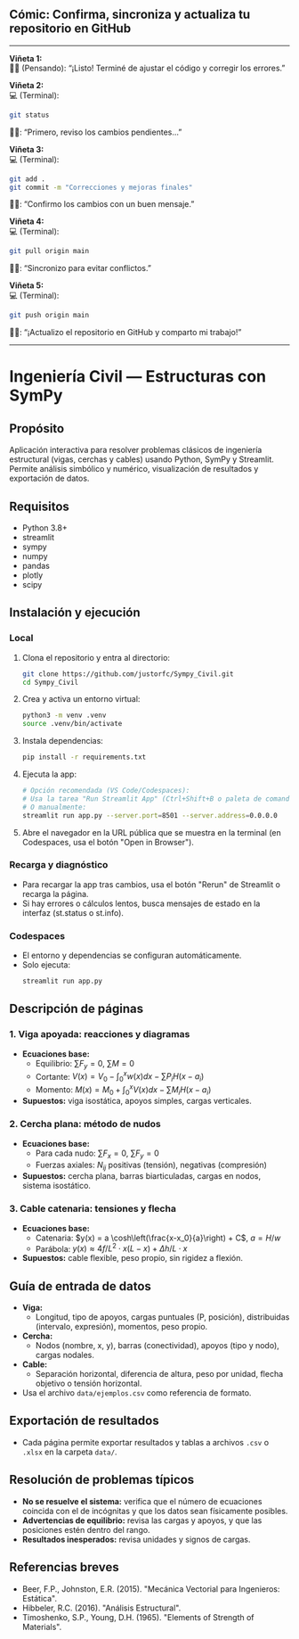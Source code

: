 ## Cómic: Confirma, sincroniza y actualiza tu repositorio en GitHub

---

**Viñeta 1:**  
👩‍💻 (Pensando): “¡Listo! Terminé de ajustar el código y corregir los errores.”

**Viñeta 2:**  
💻 (Terminal):  
```bash
git status
```
👩‍💻: “Primero, reviso los cambios pendientes…”

**Viñeta 3:**  
💻 (Terminal):  
```bash
git add .
git commit -m "Correcciones y mejoras finales"
```
👩‍💻: “Confirmo los cambios con un buen mensaje.”

**Viñeta 4:**  
💻 (Terminal):  
```bash
git pull origin main
```
👩‍💻: “Sincronizo para evitar conflictos.”

**Viñeta 5:**  
💻 (Terminal):  
```bash
git push origin main
```
👩‍💻: “¡Actualizo el repositorio en GitHub y comparto mi trabajo!”

---
# Ingeniería Civil — Estructuras con SymPy

## Propósito
Aplicación interactiva para resolver problemas clásicos de ingeniería estructural (vigas, cerchas y cables) usando Python, SymPy y Streamlit. Permite análisis simbólico y numérico, visualización de resultados y exportación de datos.

## Requisitos
- Python 3.8+
- streamlit
- sympy
- numpy
- pandas
- plotly
- scipy

## Instalación y ejecución

### Local
1. Clona el repositorio y entra al directorio:
	 ```bash
	 git clone https://github.com/justorfc/Sympy_Civil.git
	 cd Sympy_Civil
	 ```
2. Crea y activa un entorno virtual:
	 ```bash
	 python3 -m venv .venv
	 source .venv/bin/activate
	 ```
3. Instala dependencias:
	 ```bash
	 pip install -r requirements.txt
	 ```

4. Ejecuta la app:
	 ```bash
	 # Opción recomendada (VS Code/Codespaces):
	 # Usa la tarea "Run Streamlit App" (Ctrl+Shift+B o paleta de comandos)
	 # O manualmente:
	 streamlit run app.py --server.port=8501 --server.address=0.0.0.0
	 ```
5. Abre el navegador en la URL pública que se muestra en la terminal (en Codespaces, usa el botón "Open in Browser").

### Recarga y diagnóstico
- Para recargar la app tras cambios, usa el botón "Rerun" de Streamlit o recarga la página.
- Si hay errores o cálculos lentos, busca mensajes de estado en la interfaz (st.status o st.info).

### Codespaces
- El entorno y dependencias se configuran automáticamente.
- Solo ejecuta:
	```bash
	streamlit run app.py
	```

## Descripción de páginas

### 1. Viga apoyada: reacciones y diagramas
- **Ecuaciones base:**
	- Equilibrio: $\sum F_y = 0$, $\sum M = 0$
	- Cortante: $V(x) = V_0 - \int_0^x w(x) dx - \sum P_i H(x-a_i)$
	- Momento: $M(x) = M_0 + \int_0^x V(x) dx - \sum M_i H(x-a_i)$
- **Supuestos:** viga isostática, apoyos simples, cargas verticales.

### 2. Cercha plana: método de nudos
- **Ecuaciones base:**
	- Para cada nudo: $\sum F_x = 0$, $\sum F_y = 0$
	- Fuerzas axiales: $N_{ij}$ positivas (tensión), negativas (compresión)
- **Supuestos:** cercha plana, barras biarticuladas, cargas en nodos, sistema isostático.

### 3. Cable catenaria: tensiones y flecha
- **Ecuaciones base:**
	- Catenaria: $y(x) = a \cosh\left(\frac{x-x_0}{a}\right) + C$, $a = H/w$
	- Parábola: $y(x) \approx 4f/L^2 \cdot x(L-x) + \Delta h/L \cdot x$
- **Supuestos:** cable flexible, peso propio, sin rigidez a flexión.

## Guía de entrada de datos
- **Viga:**
	- Longitud, tipo de apoyos, cargas puntuales (P, posición), distribuidas (intervalo, expresión), momentos, peso propio.
- **Cercha:**
	- Nodos (nombre, x, y), barras (conectividad), apoyos (tipo y nodo), cargas nodales.
- **Cable:**
	- Separación horizontal, diferencia de altura, peso por unidad, flecha objetivo o tensión horizontal.
- Usa el archivo `data/ejemplos.csv` como referencia de formato.

## Exportación de resultados
- Cada página permite exportar resultados y tablas a archivos `.csv` o `.xlsx` en la carpeta `data/`.

## Resolución de problemas típicos
- **No se resuelve el sistema:** verifica que el número de ecuaciones coincida con el de incógnitas y que los datos sean físicamente posibles.
- **Advertencias de equilibrio:** revisa las cargas y apoyos, y que las posiciones estén dentro del rango.
- **Resultados inesperados:** revisa unidades y signos de cargas.

## Referencias breves
- Beer, F.P., Johnston, E.R. (2015). "Mecánica Vectorial para Ingenieros: Estática".
- Hibbeler, R.C. (2016). "Análisis Estructural".
- Timoshenko, S.P., Young, D.H. (1965). "Elements of Strength of Materials".
